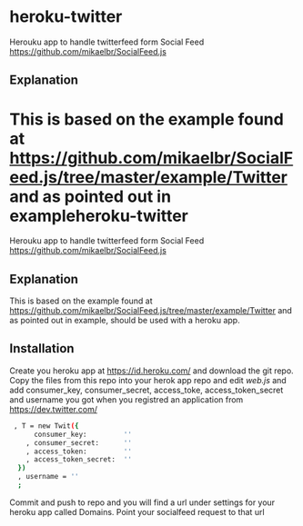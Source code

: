 heroku-twitter
==============

Herouku app to handle twitterfeed form Social Feed https://github.com/mikaelbr/SocialFeed.js

## Explanation
This is based on the example found at https://github.com/mikaelbr/SocialFeed.js/tree/master/example/Twitter and as pointed out in exampleheroku-twitter
==============

Herouku app to handle twitterfeed form Social Feed https://github.com/mikaelbr/SocialFeed.js

## Explanation
This is based on the example found at https://github.com/mikaelbr/SocialFeed.js/tree/master/example/Twitter and as pointed out in example, should be used with a heroku app. 

Installation
--------------
Create you heroku app at https://id.heroku.com/ and download the git repo.
Copy the files from this repo into your herok app repo and edit *web.js* and add consumer_key, consumer_secret, access_toke, access_token_secret and username you got when you registred an application from https://dev.twitter.com/
```sh
 , T = new Twit({
      consumer_key:         ''
    , consumer_secret:      ''
    , access_token:         ''
    , access_token_secret:  ''
  })
  , username = ''
  ;
```
Commit and push to repo and you will find a url under settings for your heroku app called Domains. Point your socialfeed request to that url


  [daniel andreasson]: http://danjuls.se/
  [@danjuls_]: http://twitter.com/danjuls_
  [herouku]: http://twitter.com/tjholowaychuk
  [express]: https://id.heroku.com/
  
 
